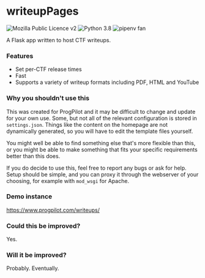 # writeupPages

![Mozilla Public Licence v2](https://img.shields.io/badge/Licence-MPL--2.0-yellow.svg?style=flat")
![Python 3.8](https://img.shields.io/badge/Written%20in-Python--3.8-green.svg?style=flat&logo=python&logoColor=white)
![pipenv fan](https://img.shields.io/badge/pipenv-is%20amazing-red?style=flat)

A Flask app written to host CTF writeups.

### Features
* Set per-CTF release times
* Fast
* Supports a variety of writeup formats including PDF, HTML and YouTube

### Why you shouldn't use this
This was created for ProgPilot and it may be difficult to change and update for your own use. Some, but not all of the
relevant configuration is stored in `settings.json`. Things like the content on the homepage are not dynamically
generated, so you will have to edit the template files yourself.

You might well be able to find something else that's more flexible than this, or you might be able to make something
that fits your specific requirements better than this does.

If you do decide to use this, feel free to report any bugs or ask for help. Setup should be simple, and you can proxy it
through the webserver of your choosing, for example with `mod_wsgi` for Apache.

### Demo instance

https://www.progpilot.com/writeups/

### Could this be improved?
Yes.

### Will it be improved?
Probably. Eventually.
